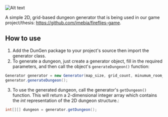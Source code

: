 ![Alt text](http://i.imgur.com/BbhTLjT.jpg "DunGen header")

A simple 2D, grid-based dungeon generator that is being used in our game project/thesis: https://github.com/jmebia/fireflies-game.

## How to use
1) Add the DunGen package to your project's source then import the generator class.
2) To generate a dungeon, just create a generator object, fill in the required parameters, and then call the object's ```generateDungeon()``` function: 
```java
Generator generator = new Generator(map_size, grid_count, minumum_room_size);
generator.generateDungeon();
```
3) To use the generated dungeon, call the generator's ```getDungeon()``` function. This will return a 2-dimensional integer array which contains the <em>int</em> representation of the 2D dungeon structure.:
```java
int[][] dungeon = generator.getDungeon(); 
```
